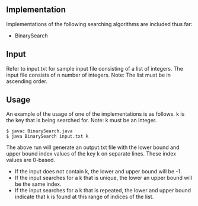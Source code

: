 Implementation 
-------------
Implementations of the following searching algorithms are included thus far:

- BinarySearch

Input
-------------
Refer to input.txt for sample input file consisting of a list of integers. 
The input file consists of n number of integers. 
Note: The list must be in ascending order.

Usage
-------------
An example of the usage of one of the implementations is as follows. k is the key that is being searched for.
Note: k must be an integer.
```
$ javac BinarySearch.java
$ java BinarySearch input.txt k
```
The above run will generate an output.txt file with the lower bound and upper bound index values of the key k on separate lines.
These index values are 0-based.

- If the input does not contain k, the lower and upper bound will be -1.
- If the input searches for a k that is unique, the lower an upper bound will be the same index.
- If the input searches for a k that is repeated, the lower and upper bound indicate that k is found at this range of indices of the list. 
